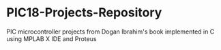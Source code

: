 # PIC18-Projects-Repository
PIC microcontroller projects from Dogan Ibrahim's book implemented in C using MPLAB X IDE and Proteus
